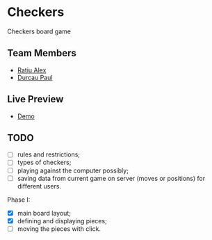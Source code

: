 # Checkers

Checkers board game
## Team Members
- [Ratiu Alex](https://github.com/Ratiu23)
- [Durcau Paul](https://github.com/PaulDurcau94)

## Live Preview
- [Demo](https://Ratiu23.github.io/Checkers)


## TODO

- [ ] rules and restrictions;
- [ ] types of checkers;
- [ ] playing against the computer possibly;
- [ ] saving data from current game on server (moves or positions) for different users.

Phase I:
- [x] main board layout;
- [x] defining and displaying pieces;
- [ ] moving the pieces with click.